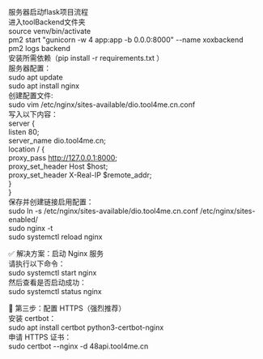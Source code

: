 服务器启动flask项目流程 <br>
进入toolBackend文件夹 <br>
source venv/bin/activate <br>
pm2 start "gunicorn -w 4 app:app -b 0.0.0:8000" --name xoxbackend <br>
pm2 logs backend <br>
安装所需依赖（pip install -r requirements.txt ） <br>
服务器配置： <br>
sudo apt update <br>
sudo apt install nginx <br>
创建配置文件: <br>
sudo vim /etc/nginx/sites-available/dio.tool4me.cn.conf <br>
写入以下内容： <br>
server { <br>
    listen 80; <br>
    server_name dio.tool4me.cn; <br>
    location / { <br>
        proxy_pass http://127.0.0.1:8000; <br>
        proxy_set_header Host $host; <br>
        proxy_set_header X-Real-IP $remote_addr; <br>
    } <br>
} <br>
保存并创建链接启用配置： <br>
sudo ln -s /etc/nginx/sites-available/dio.tool4me.cn.conf /etc/nginx/sites-enabled/ <br>
sudo nginx -t <br>
sudo systemctl reload nginx <br>

✅ 解决方案：启动 Nginx 服务 <br>
请执行以下命令： <br>
sudo systemctl start nginx <br>
然后查看是否启动成功： <br>
sudo systemctl status nginx <br>

🧩 第三步：配置 HTTPS（强烈推荐） <br>
安装 certbot： <br>
sudo apt install certbot python3-certbot-nginx <br>
申请 HTTPS 证书： <br>
sudo certbot --nginx -d 48api.tool4me.cn <br>




